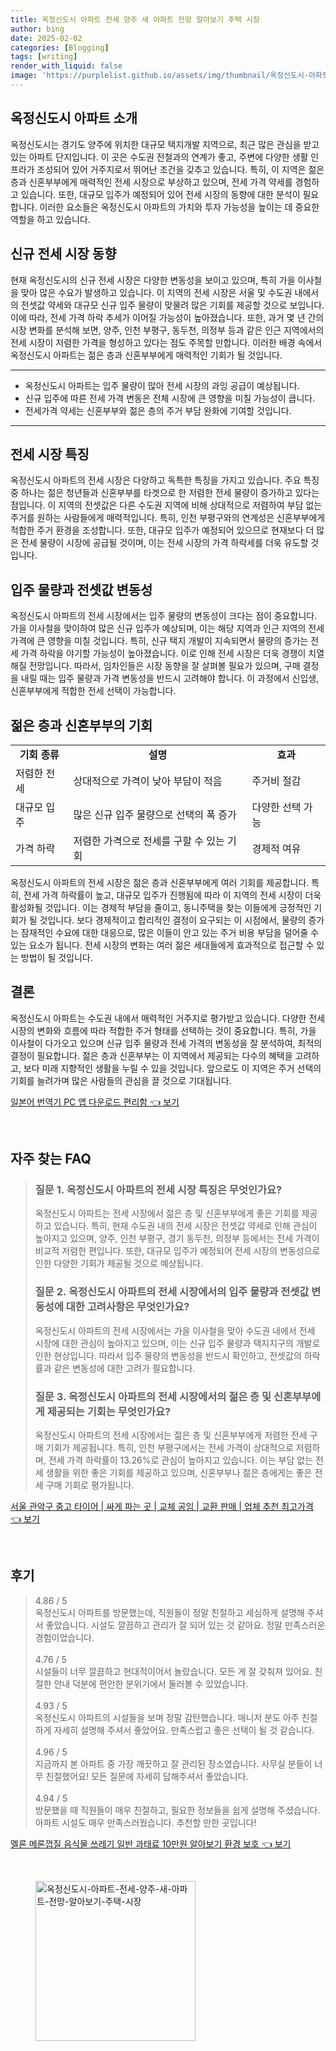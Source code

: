 ```yaml
---
title: 옥정신도시 아파트 전세 양주 새 아파트 전망 알아보기 주택 시장
author: bing
date: 2025-02-02
categories: [Blogging]
tags: [writing]
render_with_liquid: false
image: 'https://purplelist.github.io/assets/img/thumbnail/옥정신도시-아파트-전세-양주-새-아파트-전망-알아보기-주택-시장.webp'
---
```



<h2 id='옥정신도시_아파트_소개'>옥정신도시 아파트 소개</h2>

<p>옥정신도시는 경기도 양주에 위치한 대규모 택지개발 지역으로, 최근 많은 관심을 받고 있는 아파트 단지입니다. 이 곳은 수도권 전철과의 연계가 좋고, 주변에 다양한 생활 인프라가 조성되어 있어 거주지로서 뛰어난 조건을 갖추고 있습니다. 특히, 이 지역은 젊은 층과 신혼부부에게 매력적인 전세 시장으로 부상하고 있으며, 전세 가격 약세를 경험하고 있습니다. 또한, 대규모 입주가 예정되어 있어 전세 시장의 동향에 대한 분석이 필요합니다. 이러한 요소들은 옥정신도시 아파트의 가치와 투자 가능성을 높이는 데 중요한 역할을 하고 있습니다.</p>

<h2 id='신규_전세_시장_동향'>신규 전세 시장 동향</h2>

<p>현재 옥정신도시의 신규 전세 시장은 다양한 변동성을 보이고 있으며, 특히 가을 이사철을 맞아 많은 수요가 발생하고 있습니다. 이 지역의 전세 시장은 서울 및 수도권 내에서의 전셋값 약세와 대규모 신규 입주 물량이 맞물려 많은 기회를 제공할 것으로 보입니다. 이에 따라, 전세 가격 하락 추세가 이어질 가능성이 높아졌습니다. 또한, 과거 몇 년 간의 시장 변화를 분석해 보면, 양주, 인천 부평구, 동두천, 의정부 등과 같은 인근 지역에서의 전세 시장이 저렴한 가격을 형성하고 있다는 점도 주목할 만합니다. 이러한 배경 속에서 옥정신도시 아파트는 젊은 층과 신혼부부에게 매력적인 기회가 될 것입니다.</p>

<hr />

<ul>
    <li>옥정신도시 아파트는 입주 물량이 많아 전세 시장의 과잉 공급이 예상됩니다.</li>
    <li>신규 입주에 따른 전세 가격 변동은 전체 시장에 큰 영향을 미칠 가능성이 큽니다.</li>
    <li>전세가격 약세는 신혼부부와 젊은 층의 주거 부담 완화에 기여할 것입니다.</li>
</ul>

<hr />

<h2 id='전세_시장_특징'>전세 시장 특징</h2>

<p>옥정신도시 아파트의 전세 시장은 다양하고 독특한 특징을 가지고 있습니다. 주요 특징 중 하나는 젊은 청년들과 신혼부부를 타겟으로 한 저렴한 전세 물량이 증가하고 있다는 점입니다. 이 지역의 전셋값은 다른 수도권 지역에 비해 상대적으로 저렴하여 부담 없는 주거를 원하는 사람들에게 매력적입니다. 특히, 인천 부평구와의 연계성은 신혼부부에게 적합한 주거 환경을 조성합니다. 또한, 대규모 입주가 예정되어 있으므로 현재보다 더 많은 전세 물량이 시장에 공급될 것이며, 이는 전세 시장의 가격 하락세를 더욱 유도할 것입니다.</p>

<h2 id='입주_물량과_전셋값_변동성'>입주 물량과 전셋값 변동성</h2>

<p>옥정신도시 아파트의 전세 시장에서는 입주 물량의 변동성이 크다는 점이 중요합니다. 가을 이사철을 맞이하여 많은 신규 입주가 예상되며, 이는 해당 지역과 인근 지역의 전세 가격에 큰 영향을 미칠 것입니다. 특히, 신규 택지 개발이 지속되면서 물량의 증가는 전세 가격 하락을 야기할 가능성이 높아졌습니다. 이로 인해 전세 시장은 더욱 경쟁이 치열해질 전망입니다. 따라서, 임차인들은 시장 동향을 잘 살펴볼 필요가 있으며, 구매 결정을 내릴 때는 입주 물량과 가격 변동성을 반드시 고려해야 합니다. 이 과정에서 신입생, 신혼부부에게 적합한 전세 선택이 가능합니다.</p>

<h2 id='젊은_층과_신혼부부의_기회'>젊은 층과 신혼부부의 기회</h2>

<table>
    <tr>
        <td style="text-align: center; height: 17px;"><b>기회 종류</b></td>
        <td style="text-align: center; height: 17px;"><b>설명</b></td>
        <td style="text-align: center; height: 17px;"><b>효과</b></td>
    </tr>
    <tr>
        <td>저렴한 전세</td>
        <td>상대적으로 가격이 낮아 부담이 적음</td>
        <td>주거비 절감</td>
    </tr>
    <tr>
        <td>대규모 입주</td>
        <td>많은 신규 입주 물량으로 선택의 폭 증가</td>
        <td>다양한 선택 가능</td>
    </tr>
    <tr>
        <td>가격 하락</td>
        <td>저렴한 가격으로 전세를 구할 수 있는 기회</td>
        <td>경제적 여유</td>
    </tr>
</table>

<p>옥정신도시 아파트의 전세 시장은 젊은 층과 신혼부부에게 여러 기회를 제공합니다. 특히, 전세 가격 하락률이 높고, 대규모 입주가 진행됨에 따라 이 지역의 전세 시장이 더욱 활성화될 것입니다. 이는 경제적 부담을 줄이고, 동니주택을 찾는 이들에게 긍정적인 기회가 될 것입니다. 보다 경제적이고 합리적인 결정이 요구되는 이 시점에서, 물량의 증가는 잠재적인 수요에 대한 대응으로, 많은 이들이 안고 있는 주거 비용 부담을 덜어줄 수 있는 요소가 됩니다. 전세 시장의 변화는 여러 젊은 세대들에게 효과적으로 접근할 수 있는 방법이 될 것입니다.</p>

<h2 id='결론'>결론</h2>

<p>옥정신도시 아파트는 수도권 내에서 매력적인 거주지로 평가받고 있습니다. 다양한 전세 시장의 변화와 흐름에 따라 적합한 주거 형태를 선택하는 것이 중요합니다. 특히, 가을 이사철이 다가오고 있으며 신규 입주 물량과 전세 가격의 변동성을 잘 분석하여, 최적의 결정이 필요합니다. 젊은 층과 신혼부부는 이 지역에서 제공되는 다수의 혜택을 고려하고, 보다 미래 지향적인 생활을 누릴 수 있을 것입니다. 앞으로도 이 지역은 주거 선택의 기회를 늘려가며 많은 사람들의 관심을 끌 것으로 기대됩니다.</p>


<p><a class="click-button" title="일본어 번역기 PC 앱 다운로드 편리함" href="https://purplelist.github.io/posts/%EC%9D%BC%EB%B3%B8%EC%96%B4-%EB%B2%88%EC%97%AD%EA%B8%B0-PC-%EC%95%B1-%EB%8B%A4%EC%9A%B4%EB%A1%9C%EB%93%9C-%ED%8E%B8%EB%A6%AC%ED%95%A8/" rel="dofollow">일본어 번역기 PC 앱 다운로드 편리함 👈 보기</a></p><br>
<h2 id='자주_찾는_FAQ'>자주 찾는 FAQ</h2>
<div itemscope="" itemtype="https://schema.org/FAQPage"> 
<blockquote> 
<div itemscope="" itemprop="mainEntity" itemtype="https://schema.org/Question"> 
<h3 itemprop="name">질문 1. 옥정신도시 아파트의 전세 시장 특징은 무엇인가요?</h3> 
<div itemscope="" itemprop="acceptedAnswer" itemtype="https://schema.org/Answer"> 
<span itemprop="text"> 
<p>옥정신도시 아파트는 전세 시장에서 젊은 층 및 신혼부부에게 좋은 기회를 제공하고 있습니다. 특히, 현재 수도권 내의 전세 시장은 전셋값 약세로 인해 관심이 높아지고 있으며, 양주, 인천 부평구, 경기 동두천, 의정부 등에서는 전세 가격이 비교적 저렴한 편입니다. 또한, 대규모 입주가 예정되어 전세 시장의 변동성으로 인한 다양한 기회가 제공될 것으로 예상됩니다.</p> 
</span> 
</div> 
</div> 

<div itemscope="" itemprop="mainEntity" itemtype="https://schema.org/Question"> 
<h3 itemprop="name">질문 2. 옥정신도시 아파트의 전세 시장에서의 입주 물량과 전셋값 변동성에 대한 고려사항은 무엇인가요?</h3> 
<div itemscope="" itemprop="acceptedAnswer" itemtype="https://schema.org/Answer"> 
<span itemprop="text"> 
<p>옥정신도시 아파트의 전세 시장에서는 가을 이사철을 맞아 수도권 내에서 전세 시장에 대한 관심이 높아지고 있으며, 이는 신규 입주 물량과 택지지구의 개발로 인한 현상입니다. 따라서 입주 물량의 변동성을 반드시 확인하고, 전셋값의 하락률과 같은 변동성에 대한 고려가 필요합니다.</p> 
</span> 
</div> 
</div> 

<div itemscope="" itemprop="mainEntity" itemtype="https://schema.org/Question"> 
<h3 itemprop="name">질문 3. 옥정신도시 아파트의 전세 시장에서의 젊은 층 및 신혼부부에게 제공되는 기회는 무엇인가요?</h3> 
<div itemscope="" itemprop="acceptedAnswer" itemtype="https://schema.org/Answer"> 
<span itemprop="text"> 
<p>옥정신도시 아파트의 전세 시장에서는 젊은 층 및 신혼부부에게 저렴한 전세 구매 기회가 제공됩니다. 특히, 인천 부평구에서는 전세 가격이 상대적으로 저렴하며, 전세 가격 하락률이 13.26%로 관심이 높아지고 있습니다. 이는 부담 없는 전세 생활을 위한 좋은 기회를 제공하고 있으며, 신혼부부나 젊은 층에게는 좋은 전세 구매 기회로 평가됩니다.</p> 
</span> 
</div> 
</div> 
</blockquote> 
</div>
<p><a class="click-button" title="서울 관악구 중고 타이어 | 싸게 파는 곳 | 교체 공임 | 교환 판매 | 업체 추천 최고가격" href="https://purplelist.github.io/posts/%EC%84%9C%EC%9A%B8-%EA%B4%80%EC%95%85%EA%B5%AC-%EC%A4%91%EA%B3%A0-%ED%83%80%EC%9D%B4%EC%96%B4-%EC%8B%B8%EA%B2%8C-%ED%8C%8C%EB%8A%94-%EA%B3%B3-%EA%B5%90%EC%B2%B4-%EA%B3%B5%EC%9E%84-%EA%B5%90%ED%99%98-%ED%8C%90%EB%A7%A4-%EC%97%85%EC%B2%B4-%EC%B6%94%EC%B2%9C-%EC%B5%9C%EA%B3%A0%EA%B0%80%EA%B2%A9/" rel="dofollow">서울 관악구 중고 타이어 | 싸게 파는 곳 | 교체 공임 | 교환 판매 | 업체 추천 최고가격 👈 보기</a></p><br>
<h2 id='후기'>후기</h2>
<div itemscope itemtype="https://schema.org/Product">
  <blockquote>
  <div itemprop="review" itemscope itemtype="https://schema.org/Review">
      <div itemprop="reviewRating" itemscope itemtype="https://schema.org/Rating"> <span itemprop="ratingValue">4.86</span> / <span itemprop="bestRating">5</span> </div>
      <span itemprop="reviewBody">옥정신도시 아파트를 방문했는데, 직원들이 정말 친절하고 세심하게 설명해 주셔서 좋았습니다. 시설도 깔끔하고 관리가 잘 되어 있는 것 같아요. 정말 만족스러운 경험이었습니다.</span>
  </div>
  <br>
  <div itemprop="review" itemscope itemtype="https://schema.org/Review">
      <div itemprop="reviewRating" itemscope itemtype="https://schema.org/Rating"> <span itemprop="ratingValue">4.76</span> / <span itemprop="bestRating">5</span> </div>
      <span itemprop="reviewBody">시설들이 너무 깔끔하고 현대적이어서 놀랐습니다. 모든 게 잘 갖춰져 있어요. 친절한 안내 덕분에 편안한 분위기에서 둘러볼 수 있었습니다.</span>
  </div>
  <br>
  <div itemprop="review" itemscope itemtype="https://schema.org/Review">
      <div itemprop="reviewRating" itemscope itemtype="https://schema.org/Rating"> <span itemprop="ratingValue">4.93</span> / <span itemprop="bestRating">5</span> </div>
      <span itemprop="reviewBody">옥정신도시 아파트의 시설들을 보며 정말 감탄했습니다. 매니저 분도 아주 친절하게 자세히 설명해 주셔서 좋았어요. 만족스럽고 좋은 선택이 될 것 같습니다.</span>
  </div>
  <br>
  <div itemprop="review" itemscope itemtype="https://schema.org/Review">
      <div itemprop="reviewRating" itemscope itemtype="https://schema.org/Rating"> <span itemprop="ratingValue">4.96</span> / <span itemprop="bestRating">5</span> </div>
      <span itemprop="reviewBody">지금까지 본 아파트 중 가장 깨끗하고 잘 관리된 장소였습니다. 사무실 분들이 너무 친절했어요! 모든 질문에 자세히 답해주셔서 좋았습니다.</span>
  </div>
  <br>
  <div itemprop="review" itemscope itemtype="https://schema.org/Review">
      <div itemprop="reviewRating" itemscope itemtype="https://schema.org/Rating"> <span itemprop="ratingValue">4.94</span> / <span itemprop="bestRating">5</span> </div>
      <span itemprop="reviewBody">방문했을 때 직원들이 매우 친절하고, 필요한 정보들을 쉽게 설명해 주셨습니다. 아파트 시설도 매우 만족스러웠습니다. 추천할 만한 곳입니다!</span>
  </div>
  </blockquote>
</div>
<p><a class="click-button" title="멜론 메론껍질 음식물 쓰레기 일반 과태료 10만원 알아보기 환경 보호" href="https://purplelist.github.io/posts/%EB%A9%9C%EB%A1%A0-%EB%A9%94%EB%A1%A0%EA%BB%8D%EC%A7%88-%EC%9D%8C%EC%8B%9D%EB%AC%BC-%EC%93%B0%EB%A0%88%EA%B8%B0-%EC%9D%BC%EB%B0%98-%EA%B3%BC%ED%83%9C%EB%A3%8C-10%EB%A7%8C%EC%9B%90-%EC%95%8C%EC%95%84%EB%B3%B4%EA%B8%B0-%ED%99%98%EA%B2%BD-%EB%B3%B4%ED%98%B8/" rel="dofollow">멜론 메론껍질 음식물 쓰레기 일반 과태료 10만원 알아보기 환경 보호 👈 보기</a></p><br>
<figure class="image"><img src="https://purplelist.github.io/assets/img/thumbnail/옥정신도시-아파트-전세-양주-새-아파트-전망-알아보기-주택-시장.webp" alt="옥정신도시-아파트-전세-양주-새-아파트-전망-알아보기-주택-시장" width="256" height="256"></figure>